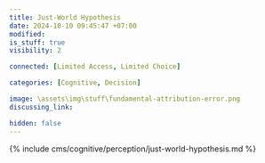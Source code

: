 ```yaml
---
title: Just-World Hypothesis
date: 2024-10-10 09:45:47 +07:00
modified: 
is_stuff: true
visibility: 2

connected: [Limited Access, Limited Choice]

categories: [Cognitive, Decision]

image: \assets\img\stuff\fundamental-attribution-error.png
discussing_link: 

hidden: false
---
```


{% include cms/cognitive/perception/just-world-hypothesis.md %}
